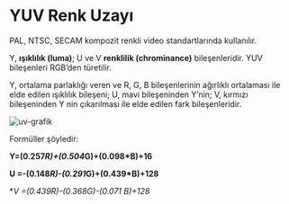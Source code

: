 # YUV Renk Uzayı

PAL, NTSC, SECAM kompozit renkli video standartlarında kullanılır.

Y, **ışıklılık (luma)**; U ve V **renklilik (chrominance)** bileşenleridir. YUV bileşenleri RGB’den türetilir.

Y, ortalama parlaklığı veren ve R, G, B bileşenlerinin ağırlıklı ortalaması ile elde edilen ışıklılık bileşeni; U, mavi bileşeninden Y’nin; V, kırmızı bileşeninden Y nin çıkarılması ile elde edilen fark bileşenleridir.

![uv-grafik](https://user-images.githubusercontent.com/59111328/136016277-633e8d4d-088c-4a66-85b4-c5afeb08d1b5.png)

Formüller şöyledir:

**Y=(0.257*R)+(0.504*G)+(0.098*B)+16**

**U =-(0.148*R)-(0.291*G)+(0.439*B)+128**

**V =(0.439*R)-(0.368*G)-(0.071 *B)+128**
